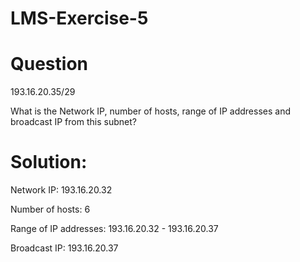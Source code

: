 # LMS-Exercise-5

# Question

193.16.20.35/29

What is the Network IP, number of hosts, range of IP addresses and broadcast IP from this subnet?

# Solution:

Network IP: 193.16.20.32

Number of hosts: 6

Range of IP addresses: 193.16.20.32 - 193.16.20.37

Broadcast IP: 193.16.20.37

